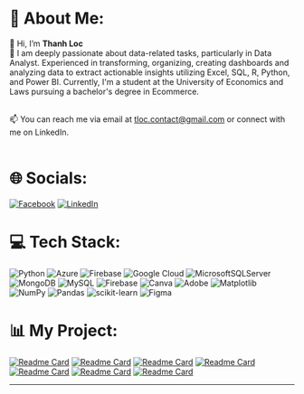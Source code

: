 # 💫 About Me:
👋 Hi, I’m **Thanh Loc**<br>👀 I am deeply passionate about data-related tasks, particularly in Data Analyst. Experienced in transforming, organizing, creating dashboards and analyzing data to extract actionable insights utilizing Excel, SQL, R, Python, and Power BI. Currently, I'm a student at the University of Economics and Laws pursuing a bachelor's degree in Ecommerce.

<br>📫 You can reach me via email at tloc.contact@gmail.com or connect with me on LinkedIn.<br><br>

# 🌐 Socials:
[![Facebook](https://img.shields.io/badge/Facebook-%231877F2.svg?logo=Facebook&logoColor=white)](https://facebook.com/https://www.facebook.com/thanh.loc.50999405/) [![LinkedIn](https://img.shields.io/badge/LinkedIn-%230077B5.svg?logo=linkedin&logoColor=white)](https://linkedin.com/in/https://www.linkedin.com/in/ledacthanhloc/) 


# 💻 Tech Stack:
![Python](https://img.shields.io/badge/python-3670A0?style=flat&logo=python&logoColor=ffdd54) ![Azure](https://img.shields.io/badge/azure-%230072C6.svg?style=flat&logo=microsoftazure&logoColor=white) ![Firebase](https://img.shields.io/badge/firebase-%23039BE5.svg?style=flat&logo=firebase) ![Google Cloud](https://img.shields.io/badge/GoogleCloud-%234285F4.svg?style=flat&logo=google-cloud&logoColor=white) ![MicrosoftSQLServer](https://img.shields.io/badge/Microsoft%20SQL%20Server-CC2927?style=flat&logo=microsoft%20sql%20server&logoColor=white) ![MongoDB](https://img.shields.io/badge/MongoDB-%234ea94b.svg?style=flat&logo=mongodb&logoColor=white) ![MySQL](https://img.shields.io/badge/mysql-4479A1.svg?style=flat&logo=mysql&logoColor=white) ![Firebase](https://img.shields.io/badge/firebase-a08021?style=flat&logo=firebase&logoColor=ffcd34) ![Canva](https://img.shields.io/badge/Canva-%2300C4CC.svg?style=flat&logo=Canva&logoColor=white) ![Adobe](https://img.shields.io/badge/adobe-%23FF0000.svg?style=flat&logo=adobe&logoColor=white) ![Matplotlib](https://img.shields.io/badge/Matplotlib-%23ffffff.svg?style=flat&logo=Matplotlib&logoColor=black) ![NumPy](https://img.shields.io/badge/numpy-%23013243.svg?style=flat&logo=numpy&logoColor=white) ![Pandas](https://img.shields.io/badge/pandas-%23150458.svg?style=flat&logo=pandas&logoColor=white) ![scikit-learn](https://img.shields.io/badge/scikit--learn-%23F7931E.svg?style=flat&logo=scikit-learn&logoColor=white) ![Figma](https://img.shields.io/badge/figma-%23F24E1E.svg?style=flat&logo=figma&logoColor=white)


# 📊 My Project:
[![Readme Card](https://github-readme-stats.vercel.app/api/pin/?username=thanhloc81&repo=VN30-Stock-Dashboard&theme=blueberry&hide_border=false&card_width=500&show_icons=True)](https://github.com/thanhloc81/VN30-Stock-Dashboard)
[![Readme Card](https://github-readme-stats.vercel.app/api/pin/?username=thanhloc81&repo=Customer-segmentation&theme=blueberry&hide_border=false&card_width=500&show_icons=True)](https://github.com/thanhloc81/Customer-segmentation)
[![Readme Card](https://github-readme-stats.vercel.app/api/pin/?username=thanhloc81&repo=Dashboard-support-Market-Expansion-Strategy&theme=blueberry&hide_border=false&card_width=500&show_icons=True)](https://github.com/thanhloc81/Dashboard-support-Market-Expansion-Strategy)
[![Readme Card](https://github-readme-stats.vercel.app/api/pin/?username=thanhloc81&repo=SQL-Project-Bicycles-Practise&theme=blueberry&hide_border=false&card_width=500&show_icons=True)](https://github.com/thanhloc81/SQL-Project-Bicycles-Practise)
[![Readme Card](https://github-readme-stats.vercel.app/api/pin/?username=thanhloc81&repo=RFM-MODEL-PROJECT&theme=blueberry&hide_border=false&card_width=500&show_icons=True)](https://github.com/thanhloc81/RFM-MODEL-PROJECT)
[![Readme Card](https://github-readme-stats.vercel.app/api/pin/?username=thanhloc81&repo=Predicting-the-Closing-Price-of-ACB&theme=blueberry&hide_border=false&card_width=500&show_icons=True)](https://github.com/thanhloc81/Predicting-the-Closing-Price-of-ACB)
[![Readme Card](https://github-readme-stats.vercel.app/api/pin/?username=thanhloc81&repo=Future-Retail-Sales-Analysis&theme=blueberry&hide_border=false&card_width=500&show_icons=True)](https://github.com/thanhloc81/Future-Retail-Sales-Analysis)


---
